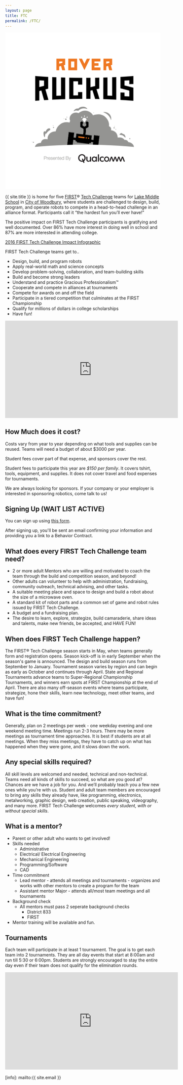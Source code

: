 ```yaml
---
layout: page
title: FTC
permalink: /FTC/
---
```


![Rover Ruckus Logo](/assets/img/FIRST-RoverRuckus-logo_full-color-sponsor.png)

{{ site.title }} is home for five [FIRST][first]&reg; [Tech
Challenge][tc] teams for [Lake Middle School][lms] in [City of
Woodbury][woodbury], where students are challenged to design, build,
program, and operate robots to compete in a head-to-head challenge in
an alliance format. Participants call it “the hardest fun you’ll ever
have!”

The positive impact on FIRST Tech Challenge participants is gratifying
and well documented. Over 86% have more interest in doing well in
school and 87% are more interested in attending college.

 [2016 FIRST  Tech Challenge Impact Infographic](https://www.firstinspires.org/sites/default/files/uploads/resource_library/impact/first-impact-infographic-sep16-ftc.pdf)

FIRST Tech Challenge teams get to..

  - Design, build, and program robots
  - Apply real-world math and science concepts
  - Develop problem-solving, collaboration, and team-building skills
  - Build and become strong leaders
  - Understand and practice Gracious Professionalism™
  - Cooperate and compete in alliances at tournaments
  - Compete for awards on and off the field
  - Participate in a tiered competition that culminates at the FIRST Championship
  - Qualify for millions of dollars in college scholarships
  - Have fun!

<iframe width="560" height="315" src="https://www.youtube.com/embed/igR409sJly0" frameborder="0" allow="autoplay; encrypted-media" allowfullscreen></iframe>

## How Much does it cost? ##

Costs vary from year to year depending on what tools and supplies can be reused.
Teams will need a budget of about $3000 per year.

Student fees cover part of that expense, and sponsors cover the rest.

Student fees to participate this year are *$150 per family*. It covers tshirt,
tools, equipment, and supplies. It does not cover travel and food expenses for
tournaments.

We are always looking for sponsors. If your company or your employer is
interested in sponsoring robotics, come talk to us!

## Signing Up (WAIT LIST ACTIVE)

You can sign up using [this
form](https://docs.google.com/forms/d/e/1FAIpQLSd49aDsKlSLuTXNQZ6Yk8A_Qj_s43BuHxDjaGOIcvs6wuf9PA/viewform
"Leopard Robotics FTC Registration 2018-2019").

After signing up, you'll be sent an email confirming your information and
providing you a link to a Behavior Contract.

## What does every FIRST Tech Challenge team need? ##

  - 2 or more adult Mentors who are willing and motivated to coach the team through the build and competition season, and beyond!
  - Other adults can volunteer to help with administration, fundraising, community outreach, technical advising, and other tasks.
  - A suitable meeting place and space to design and build a robot about the size of a microwave oven.
  - A standard kit of robot parts and a common set of game and robot rules issued by FIRST Tech Challenge.
  - A budget and a fundraising plan.
  - The desire to learn, explore, strategize, build camaraderie, share ideas and talents, make new friends, be accepted, and HAVE FUN!

## When does FIRST Tech Challenge happen? ##

The FIRST® Tech Challenge season starts in May, when teams generally form and
registration opens. Season kick-off is in early September when the season's game
is announced. The design and build season runs from September to January.
Tournament season varies by region and can begin as early as October and
continues through April. State and Regional Tournaments advance teams to
Super-Regional Championship Tournaments, and winners earn spots at FIRST
Championship at the end of April. There are also many off-season events where
teams participate, strategize, hone their skills, learn new technology, meet
other teams, and have fun!

## What is the time commitment? ##

Generally, plan on 2 meetings per week - one weekday evening and one weekend
meeting time. Meetings run 2-3 hours. There may be more meetings as tournament
time approaches. It is best if students are at all meetings. When they miss
meetings, they have to catch up on what has happened when they were gone, and it
slows down the work.

## Any special skills required? ##

All skill levels are welcomed and needed, technical and non-technical. Teams
need all kinds of skills to succeed, so what are you good at? Chances are we
have a job for you. And we’ll probably teach you a few new ones while you’re
with us. Student and adult team members are encouraged to bring any skills they
already have, like programming, electronics, metalworking, graphic design, web
creation, public speaking, videography, and many more. FIRST Tech Challenge
welcomes *every student, with or without special skills*.

## What is a mentor? ##

  - Parent or other adult who wants to get involved!
  - Skills needed
    - Administrative
    - Electrical/ Electrical Engineering
    - Mechanical Engineering
    - Programming/Software
    - CAD
  - Time commitment
    - Lead mentor - attends all meetings and tournaments - organizes and works with other mentors to create a program for the team
    - Assistant mentor Major - attends all/most team meetings and all tournaments 
  - Background check
    - All mentors must pass 2 seperate background checks
      - District 833
      - FIRST
  - Mentor training will be available and fun.


## Tournaments ##

Each team will participate in at least 1 tournament. The goal is to
get each team into 2 tournaments. They are all day events that start at 8:00am
and run till 5:30 or 6:00pm. Students are strongly encouraged to stay the entire
day even if their team does not qualify for the elimination rounds.

<iframe width="560" height="315" src="https://www.youtube.com/embed/UwJVVdo_DXY" frameborder="0" allow="autoplay; encrypted-media" allowfullscreen></iframe>

[first]: https://www.firstinspires.org
[tc]: https://www.firstinspires.org/robotics/ftc
[fll]: https://www.firstinspires.org/robotics/fll
[lms]: http://lms.sowashco.org/
[woodbury]: https://www.woodburymn.gov/
[info]: mailto:{{ site.email }}

